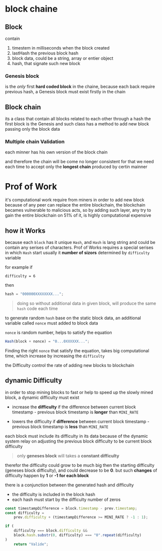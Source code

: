 # block chaine

## Block

contain

1. timestem in milliseconds when the block created
2. lastHash the previous block hash
3. block data, could be a string, array or entier object
4. hash, that signate such new block

### Genesis block

is the _only_ first **hard coded block** in the chaine,
because each back require previous hash, a Genesis block must exist firstly in the chain

## Block chain

its a class that contain all blocks related to each other through a hash
the first block is the Genesis and
such class has a method to add new block passing only the block data

### Multiple chain Validation

each minner has his own version of the block chain

and therefore the chain will be come no longer consistent
for that we need each time to accept only the **longest chain** produced by certin mainner

# Prof of Work

it's computational work require from miners in order to add new block
because of any peer can replace the entire blockchain, the blockchain becames vulnerable to malicious acts, so by adding such layer, any try to gain the entire blockchain on 51% of it, is highly computational expensive

## how it Works

because each `block` has it unique `Hash`,
and `Hash` is lang string and could be contain any serises of characters.
Prof of Works requires a special serises in which `Hash` start
usually it **number of sizors** determined by `difficulty` variable

for example if

`difficulty = 6`

then

```javascript
hash = "000000XXXXXXXX...";
```

> doing so without additional data in given block, will produce the same `hash` code each time

to generate random `hash` base on the static block data, an additional variable called `nonce` must added to block data

`nonce` is random number, helps to satisfy the equation

```javascript
Hash(block + nonce) = "0...0XXXXXX...";
```

Finding the right `nonce` that satisfy the equation, takes big computational time, which increase by increasing the `difficulty`

the Difficulty control the rate of adding new blocks to blockchain
## dynamic Difficulty

in order to stop mining blocks to fast or help to speed up the slowly mined block, a dynamic difficulty must exist

-   increase the **difficulty** if the difference between current block timestamp - previous block timestamp is **longer** than `MINI_RATE`

-   lowers the difficulty if **difference** between current block timestamp - previous block timestamp is **less** than `MINI_RATE`

each block must include its difficulty in its data because of the dynamic system relay on adjusting the previous block difficulty to be current block difficulty

> only **geneses block** will takes a **constant difficulty**

therefor the difficulty could grow to be much big then the starting difficulty (geneses block difficulty), and could decrease to be **0**.
but such **changes** of difficulty happen by **1** or **-1** **for each block**

there is a conjunction between the generated hash and difficulty

-   the difficulty is included in the block hash
-   each hash must start by the difficulty number of zeros

```javascript
const timestampDifference = block.timestamp - prev.timestamp;
const difficulty =
    prev.difficulty + (timestampDifference >= MINI_RATE ? -1 : 1);

if (
    difficulty === block.difficulty &&
    block.hash.substr(0, difficulty) === "0".repeat(difficulty)
)
    return "Valide";
```
